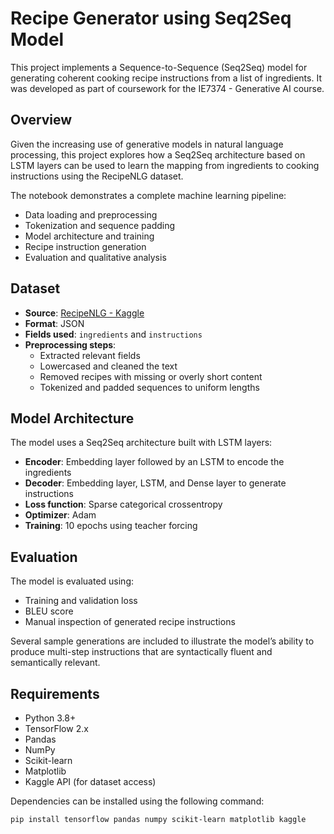 # Recipe Generator using Seq2Seq Model

This project implements a Sequence-to-Sequence (Seq2Seq) model for generating coherent cooking recipe instructions from a list of ingredients. It was developed as part of coursework for the IE7374 - Generative AI course.

## Overview

Given the increasing use of generative models in natural language processing, this project explores how a Seq2Seq architecture based on LSTM layers can be used to learn the mapping from ingredients to cooking instructions using the RecipeNLG dataset.

The notebook demonstrates a complete machine learning pipeline:
- Data loading and preprocessing
- Tokenization and sequence padding
- Model architecture and training
- Recipe instruction generation
- Evaluation and qualitative analysis

## Dataset

- **Source**: [RecipeNLG - Kaggle](https://www.kaggle.com/datasets/saldenisov/recipenlg)
- **Format**: JSON
- **Fields used**: `ingredients` and `instructions`
- **Preprocessing steps**:
  - Extracted relevant fields
  - Lowercased and cleaned the text
  - Removed recipes with missing or overly short content
  - Tokenized and padded sequences to uniform lengths

## Model Architecture

The model uses a Seq2Seq architecture built with LSTM layers:
- **Encoder**: Embedding layer followed by an LSTM to encode the ingredients
- **Decoder**: Embedding layer, LSTM, and Dense layer to generate instructions
- **Loss function**: Sparse categorical crossentropy
- **Optimizer**: Adam
- **Training**: 10 epochs using teacher forcing

## Evaluation

The model is evaluated using:
- Training and validation loss
- BLEU score
- Manual inspection of generated recipe instructions

Several sample generations are included to illustrate the model’s ability to produce multi-step instructions that are syntactically fluent and semantically relevant.

## Requirements

- Python 3.8+
- TensorFlow 2.x
- Pandas
- NumPy
- Scikit-learn
- Matplotlib
- Kaggle API (for dataset access)

Dependencies can be installed using the following command:

```bash
pip install tensorflow pandas numpy scikit-learn matplotlib kaggle
```
